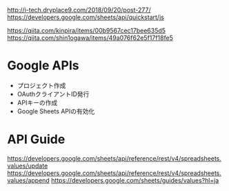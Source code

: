 http://i-tech.dryplace9.com/2018/09/20/post-277/
https://developers.google.com/sheets/api/quickstart/js

https://qiita.com/kinpira/items/00b9567cec17bee635d5
https://qiita.com/shin1ogawa/items/49a076f62e5f17f18fe5

# Google APIs

- プロジェクト作成
- OAuthクライアントID発行
- APIキーの作成
- Google Sheets APIの有効化

# API Guide

https://developers.google.com/sheets/api/reference/rest/v4/spreadsheets.values/update
https://developers.google.com/sheets/api/reference/rest/v4/spreadsheets.values/append
https://developers.google.com/sheets/guides/values?hl=ja
